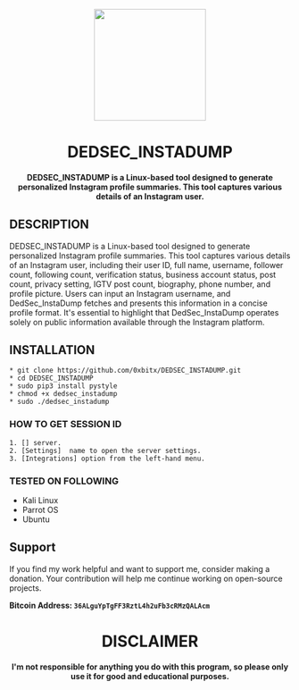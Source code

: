 
<p align="center">
<img src="https://cdn-icons-png.flaticon.com/512/1022/1022082.png", width="200", height="200">
</p>
<h1 align="center"> DEDSEC_INSTADUMP</h1>
<h4 align="center">DEDSEC_INSTADUMP is a Linux-based tool designed to generate personalized Instagram profile summaries. This tool captures various details of an Instagram user.</h4>

## DESCRIPTION
DEDSEC_INSTADUMP is a Linux-based tool designed to generate personalized Instagram profile summaries. This tool captures various details of an Instagram user, including their user ID, full name, username, follower count, following count, verification status, business account status, post count, privacy setting, IGTV post count, biography, phone number, and profile picture. Users can input an Instagram username, and DedSec_InstaDump fetches and presents this information in a concise profile format. It's essential to highlight that DedSec_InstaDump operates solely on public information available through the Instagram platform.

## INSTALLATION 

    * git clone https://github.com/0xbitx/DEDSEC_INSTADUMP.git
    * cd DEDSEC_INSTADUMP
    * sudo pip3 install pystyle
    * chmod +x dedsec_instadump
    * sudo ./dedsec_instadump

### HOW TO GET SESSION ID
    1. [] server.
    2. [Settings]  name to open the server settings.
    3. [Integrations] option from the left-hand menu.

### TESTED ON FOLLOWING
* Kali Linux 
* Parrot OS 
* Ubuntu

## Support

If you find my work helpful and want to support me, consider making a donation. Your contribution will help me continue working on open-source projects.

**Bitcoin Address: `36ALguYpTgFF3RztL4h2uFb3cRMzQALAcm`**

<h1 align="center"> DISCLAIMER </h1>

<h4 align="center">I'm not responsible for anything you do with this program, so please only use it for good and educational purposes. </h4>
